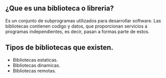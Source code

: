 ## ¿Que es una biblioteca o libreria?
Es un conjunto de subprogramas utilizados para desarrollar software. Las bibliotecas contienen codigo y datos, que proporcionan servicios a programas independientes, es decir, pasan a formas parte de estos.

## Tipos de bibliotecas que existen.
- Bibliotecas estaticas.
- Bibliotecas dinamicas.
- Bibliotecas remotas.
